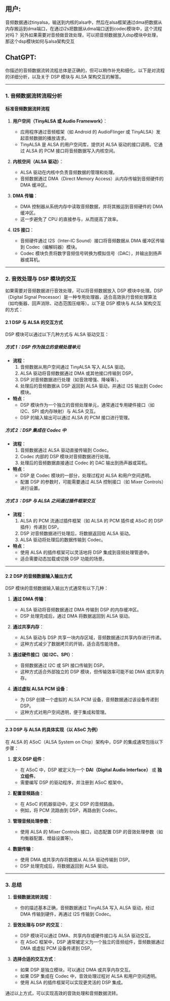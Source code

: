 ## 用户:
音频数据通过tinyalsa，输送到内核的alsa中，然后在alsa框架通过dma把数据从内存搬运到dma端口，在通过i2s把数据从dma端口送到codec模块中，这个流程对吗？ 另外如果需要对音频做音效处理，可以把音频数据放入dsp模块中处理，那这个dsp模块如何与alsa架构交互

## ChatGPT:
你描述的音频数据流转流程总体是正确的，但可以稍作补充和细化。以下是对流程的详细分析，以及关于 DSP 模块与 ALSA 架构交互的解答。

---

### **1. 音频数据流转流程分析**

#### **标准音频数据流转流程**
1. **用户空间（TinyALSA 或 Audio Framework）**：
   - 应用程序通过音频框架（如 Android 的 AudioFlinger 或 TinyALSA）发起音频数据的播放请求。
   - TinyALSA 是 ALSA 的用户空间库，提供对 ALSA 驱动的接口调用。它通过 ALSA 的 PCM 接口将音频数据写入内核空间。

2. **内核空间（ALSA 驱动）**：
   - ALSA 驱动在内核中负责音频数据的管理和处理。
   - 音频数据通过 DMA（Direct Memory Access）从内存传输到音频硬件的 DMA 缓冲区。

3. **DMA 传输**：
   - DMA 控制器从系统内存中读取音频数据，并将其搬运到音频硬件的 DMA 缓冲区。
   - 这一步避免了 CPU 的直接参与，从而提高了效率。

4. **I2S 接口**：
   - 音频硬件通过 I2S（Inter-IC Sound）接口将音频数据从 DMA 缓冲区传输到 Codec（编解码器）模块。
   - Codec 模块负责将数字音频信号转换为模拟信号（DAC），并输出到扬声器或耳机。

---

### **2. 音效处理与 DSP 模块的交互**

如果需要对音频数据进行音效处理，可以将音频数据放入 DSP 模块中处理。DSP（Digital Signal Processor）是一种专用处理器，适合高效执行音频处理算法（如均衡器、回声消除、动态范围压缩等）。以下是 DSP 模块与 ALSA 架构交互的方式：

#### **2.1 DSP 与 ALSA 的交互方式**
DSP 模块可以通过以下几种方式与 ALSA 驱动交互：

##### **方式 1：DSP 作为独立的音频处理单元**
- **流程**：
  1. 音频数据从用户空间通过 TinyALSA 写入 ALSA 驱动。
  2. ALSA 驱动将音频数据通过 DMA 或其他接口传输到 DSP。
  3. DSP 对音频数据进行处理（如音效增强、降噪等）。
  4. 处理后的音频数据从 DSP 返回到 ALSA 驱动，并通过 I2S 输出到 Codec 模块。
- **特点**：
  - DSP 模块作为一个独立的音频处理单元，通常通过专用硬件接口（如 I2C、SPI 或内存映射）与 ALSA 交互。
  - DSP 的输入输出可以通过 ALSA 的 PCM 接口进行管理。

##### **方式 2：DSP 集成在 Codec 中**
- **流程**：
  1. 音频数据通过 ALSA 驱动直接传输到 Codec。
  2. Codec 内部的 DSP 模块对音频数据进行处理。
  3. 处理后的音频数据直接通过 Codec 的 DAC 输出到扬声器或耳机。
- **特点**：
  - DSP 是 Codec 模块的一部分，处理过程对 ALSA 和用户空间透明。
  - 配置 DSP 的参数时，可能需要通过 ALSA 控制接口（如 Mixer Controls）进行设置。

##### **方式 3：DSP 与 ALSA 之间通过插件框架交互**
- **流程**：
  1. ALSA 的 PCM 流通过插件框架（如 ALSA 的 PCM 插件或 ASoC 的 DSP 插件）传递到 DSP。
  2. DSP 对音频数据进行处理后，将数据返回给 ALSA 驱动。
  3. ALSA 驱动将处理后的数据传输到 Codec。
- **特点**：
  - 使用 ALSA 的插件框架可以灵活地将 DSP 集成到音频处理管道中。
  - 适合需要动态加载或切换 DSP 功能的场景。

---

#### **2.2 DSP 的音频数据输入输出方式**
DSP 模块的音频数据输入输出方式通常有以下几种：

1. **通过 DMA 传输**：
   - ALSA 驱动将音频数据通过 DMA 传输到 DSP 的内存缓冲区。
   - DSP 处理完成后，通过 DMA 将数据返回到 ALSA 驱动。

2. **通过共享内存**：
   - ALSA 驱动与 DSP 共享一块内存区域，音频数据通过共享内存进行传递。
   - 这种方式减少了数据拷贝的开销，适合高性能场景。

3. **通过硬件接口（如 I2C、SPI）**：
   - 音频数据通过 I2C 或 SPI 接口传输到 DSP。
   - 这种方式适合外部独立的 DSP 模块，但传输效率可能不如 DMA 或共享内存。

4. **通过虚拟 ALSA PCM 设备**：
   - 为 DSP 创建一个虚拟的 ALSA PCM 设备，音频数据通过该设备传递到 DSP。
   - 这种方式对用户空间透明，便于集成和管理。

---

#### **2.3 DSP 与 ALSA 的具体实现（以 ASoC 为例）**
在 ALSA 的 ASoC（ALSA System on Chip）架构中，DSP 的集成通常包括以下步骤：

1. **定义 DSP 组件**：
   - 在 ASoC 中，DSP 被定义为一个 **DAI（Digital Audio Interface）** 或 **独立组件**。
   - 需要编写 DSP 的驱动程序，并注册到 ASoC 框架中。

2. **配置音频路由**：
   - 在 ASoC 的机器驱动中，定义 DSP 的音频路由。
   - 例如，将 PCM 流路由到 DSP，再路由到 Codec。

3. **管理音频处理参数**：
   - 使用 ALSA 的 Mixer Controls 接口，动态配置 DSP 的音效处理参数（如均衡器配置、增益设置等）。

4. **数据传输**：
   - 使用 DMA 或共享内存将数据从 ALSA 驱动传输到 DSP。
   - DSP 处理完成后，将数据返回到 ALSA 驱动。

---

### **3. 总结**

1. **音频数据流转流程**：
   - 你的描述基本正确，音频数据通过 TinyALSA 写入 ALSA 驱动，经过 DMA 传输到硬件，再通过 I2S 传输到 Codec。

2. **音效处理与 DSP 的交互**：
   - DSP 模块可以通过 DMA、共享内存或硬件接口与 ALSA 驱动交互。
   - 在 ASoC 框架中，DSP 通常被定义为一个独立的音频组件，音频数据通过 DMA 或虚拟 PCM 设备传递到 DSP。

3. **选择合适的交互方式**：
   - 如果 DSP 是独立模块，可以通过 DMA 或共享内存交互。
   - 如果 DSP 集成在 Codec 中，音效处理过程对 ALSA 和用户空间透明。
   - 使用 ALSA 的插件框架可以实现更灵活的 DSP 集成。

通过以上方式，可以实现高效的音效处理和音频数据流转。